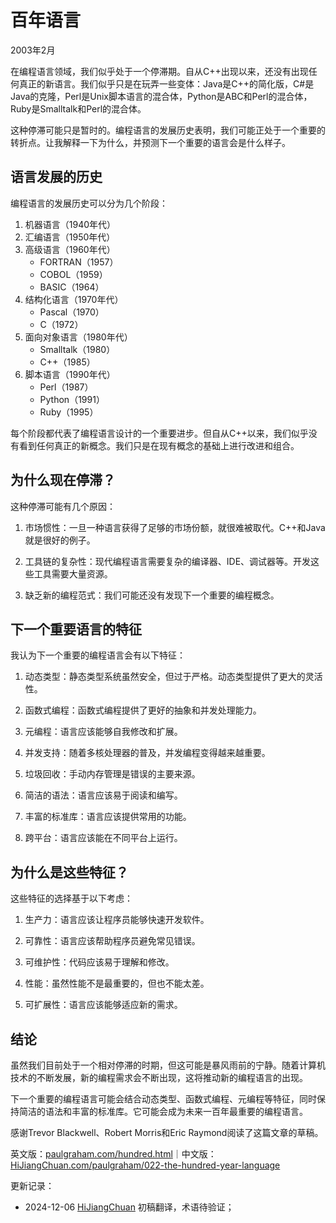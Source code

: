 



# 百年语言

2003年2月

在编程语言领域，我们似乎处于一个停滞期。自从C++出现以来，还没有出现任何真正的新语言。我们似乎只是在玩弄一些变体：Java是C++的简化版，C#是Java的克隆，Perl是Unix脚本语言的混合体，Python是ABC和Perl的混合体，Ruby是Smalltalk和Perl的混合体。

这种停滞可能只是暂时的。编程语言的发展历史表明，我们可能正处于一个重要的转折点。让我解释一下为什么，并预测下一个重要的语言会是什么样子。

## 语言发展的历史

编程语言的发展历史可以分为几个阶段：

1. 机器语言（1940年代）
2. 汇编语言（1950年代）
3. 高级语言（1960年代）
   - FORTRAN（1957）
   - COBOL（1959）
   - BASIC（1964）
4. 结构化语言（1970年代）
   - Pascal（1970）
   - C（1972）
5. 面向对象语言（1980年代）
   - Smalltalk（1980）
   - C++（1985）
6. 脚本语言（1990年代）
   - Perl（1987）
   - Python（1991）
   - Ruby（1995）

每个阶段都代表了编程语言设计的一个重要进步。但自从C++以来，我们似乎没有看到任何真正的新概念。我们只是在现有概念的基础上进行改进和组合。

## 为什么现在停滞？

这种停滞可能有几个原因：

1. 市场惯性：一旦一种语言获得了足够的市场份额，就很难被取代。C++和Java就是很好的例子。

2. 工具链的复杂性：现代编程语言需要复杂的编译器、IDE、调试器等。开发这些工具需要大量资源。

3. 缺乏新的编程范式：我们可能还没有发现下一个重要的编程概念。

## 下一个重要语言的特征

我认为下一个重要的编程语言会有以下特征：

1. 动态类型：静态类型系统虽然安全，但过于严格。动态类型提供了更大的灵活性。

2. 函数式编程：函数式编程提供了更好的抽象和并发处理能力。

3. 元编程：语言应该能够自我修改和扩展。

4. 并发支持：随着多核处理器的普及，并发编程变得越来越重要。

5. 垃圾回收：手动内存管理是错误的主要来源。

6. 简洁的语法：语言应该易于阅读和编写。

7. 丰富的标准库：语言应该提供常用的功能。

8. 跨平台：语言应该能在不同平台上运行。

## 为什么是这些特征？

这些特征的选择基于以下考虑：

1. 生产力：语言应该让程序员能够快速开发软件。

2. 可靠性：语言应该帮助程序员避免常见错误。

3. 可维护性：代码应该易于理解和修改。

4. 性能：虽然性能不是最重要的，但也不能太差。

5. 可扩展性：语言应该能够适应新的需求。

## 结论

虽然我们目前处于一个相对停滞的时期，但这可能是暴风雨前的宁静。随着计算机技术的不断发展，新的编程需求会不断出现，这将推动新的编程语言的出现。

下一个重要的编程语言可能会结合动态类型、函数式编程、元编程等特征，同时保持简洁的语法和丰富的标准库。它可能会成为未来一百年最重要的编程语言。

感谢Trevor Blackwell、Robert Morris和Eric Raymond阅读了这篇文章的草稿。

英文版：[paulgraham.com/hundred.html](https://paulgraham.com/hundred.html)｜中文版：[HiJiangChuan.com/paulgraham/022-the-hundred-year-language](https://hijiangchuan.com/paulgraham/022-the-hundred-year-language)

更新记录：
- 2024-12-06 [HiJiangChuan](https://hijiangchuan.com) 初稿翻译，术语待验证；

